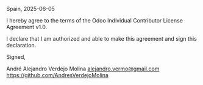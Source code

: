 Spain, 2025-06-05

I hereby agree to the terms of the Odoo Individual Contributor License
Agreement v1.0.

I declare that I am authorized and able to make this agreement and sign this
declaration.

Signed,

André Alejandro Verdejo Molina alejandro.vermo@gmail.com https://github.com/AndresVerdejoMolina
